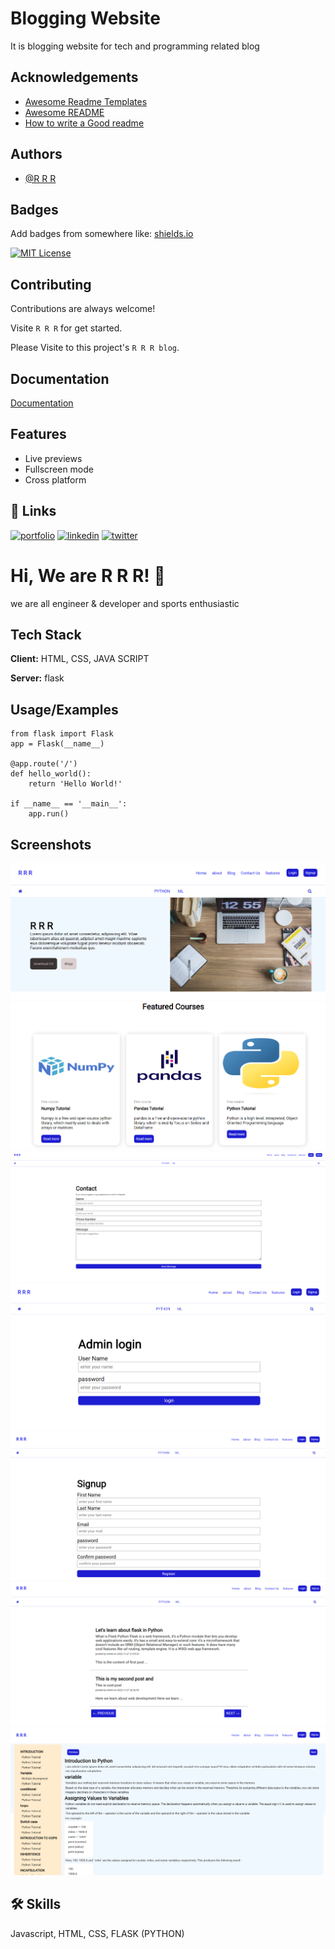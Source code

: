 
# Blogging Website

It is blogging website for tech and programming  related blog 
## Acknowledgements

 - [Awesome Readme Templates](https://awesomeopensource.com/project/elangosundar/awesome-README-templates)
 - [Awesome README](https://github.com/matiassingers/awesome-readme)
 - [How to write a Good readme](https://bulldogjob.com/news/449-how-to-write-a-good-readme-for-your-github-project)


## Authors

- [@R R R](https://www.github.com/rohitashsingh89/)


## Badges

Add badges from somewhere like: [shields.io](https://shields.io/)

[![MIT License](https://img.shields.io/badge/License-MIT-green.svg)](https://choosealicense.com/licenses/mit/)


## Contributing

Contributions are always welcome!

Visite `R R R` for get started.

Please Visite to this project's `R R R blog`.


## Documentation

[Documentation](https://github.com/rohitashsingh89/)


## Features
 
- Live previews
- Fullscreen mode
- Cross platform


## 🔗 Links
[![portfolio](https://img.shields.io/badge/my_portfolio-000?style=for-the-badge&logo=ko-fi&logoColor=white)](https://github.com/rohitashsingh89/)
[![linkedin](https://img.shields.io/badge/linkedin-0A66C2?style=for-the-badge&logo=linkedin&logoColor=white)](https://www.linkedin.com/in/rohitash-singh-12a879213/)
[![twitter](https://img.shields.io/badge/twitter-1DA1F2?style=for-the-badge&logo=twitter&logoColor=white)](https://twitter.com/)


# Hi, We are R R R! 👋
we are all engineer & developer and sports enthusiastic

## Tech Stack

**Client:** HTML, CSS, JAVA SCRIPT

**Server:** flask


## Usage/Examples

``` Flask python
from flask import Flask
app = Flask(__name__)

@app.route('/')
def hello_world():
    return 'Hello World!'

if __name__ == '__main__':
    app.run()
```

## Screenshots

![App Screenshot](https://github.com/Rohitashsingh89/portfolio/blob/main/Screenshot%20(150).png?raw=true)
![App Screenshot](https://github.com/Rohitashsingh89/portfolio/blob/main/Screenshot%20(149).png?raw=true)
![App Screenshot](https://github.com/Rohitashsingh89/portfolio/blob/main/Screenshot%20(148).png?raw=true)
![App Screenshot](https://github.com/Rohitashsingh89/portfolio/blob/main/Screenshot%20(142).png?raw=true)
![App Screenshot](https://github.com/Rohitashsingh89/portfolio/blob/main/Screenshot%20(143).png?raw=true)
![App Screenshot](https://github.com/Rohitashsingh89/portfolio/blob/main/Screenshot%20(144).png?raw=true)
![App Screenshot](https://github.com/Rohitashsingh89/portfolio/blob/main/Screenshot%20(145).png?raw=true)
## 🛠 Skills
Javascript, HTML, CSS, FLASK (PYTHON)


